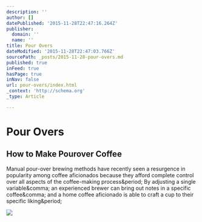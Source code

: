 ```yaml
---
description: ''
author: []
datePublished: '2015-11-28T22:47:16.264Z'
publisher:
  domain: ''
  name: ''
title: Pour Overs
dateModified: '2015-11-28T22:47:03.766Z'
sourcePath: _posts/2015-11-28-pour-overs.md
published: true
inFeed: true
hasPage: true
inNav: false
url: pour-overs/index.html
_context: 'http://schema.org'
_type: Article

---
```

# Pour Overs

<article style=""><h1>How to Make Pourover Coffee</h1><p>Manual pour-over brewing methods have recently seen a resurgence in popularity among coffee aficionados because they afford complete control over all aspects of the coffee-making process&amp;period; By adjusting a single variable&amp;comma; an experienced brewer can bring out notes in a specific coffee&amp;comma; and a home coffee aficionado is able to craft a cup to their specific liking&amp;period;</p><img src="https://driftaway.coffee/wp-content/uploads/2015/02/IMG_3230-small.jpg" /></article>